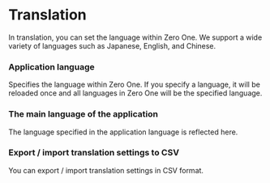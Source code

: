 # TranslationIn translation, you can set the language within Zero One. We support a wide variety of languages such as Japanese, English, and Chinese.### Application languageSpecifies the language within Zero One. If you specify a language, it will be reloaded once and all languages in Zero One will be the specified language.### The main language of the applicationThe language specified in the application language is reflected here.### Export / import translation settings to CSVYou can export / import translation settings in CSV format.